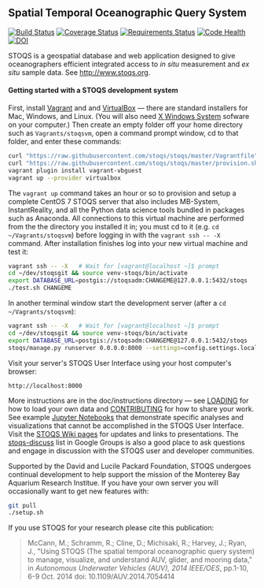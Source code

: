 Spatial Temporal Oceanographic Query System
-------------------------------------------

[![Build Status](https://travis-ci.org/stoqs/stoqs.svg)](https://travis-ci.org/stoqs/stoqs)
[![Coverage Status](https://coveralls.io/repos/stoqs/stoqs/badge.svg?branch=master&service=github)](https://coveralls.io/github/stoqs/stoqs?branch=master)
[![Requirements Status](https://requires.io/github/stoqs/stoqs/requirements.svg?branch=master)](https://requires.io/github/stoqs/stoqs/requirements/?branch=master)
[![Code Health](https://landscape.io/github/stoqs/stoqs/master/landscape.svg?style=flat)](https://landscape.io/github/stoqs/stoqs/master)
[![DOI](https://zenodo.org/badge/20654/stoqs/stoqs.svg)](https://zenodo.org/badge/latestdoi/20654/stoqs/stoqs)

STOQS is a geospatial database and web application designed to give oceanographers
efficient integrated access to *in situ* measurement and *ex situ* sample data.
See http://www.stoqs.org.

#### Getting started with a STOQS development system 

First, install [Vagrant](https://www.vagrantup.com/) and and [VirtualBox](https://www.virtualbox.org/)
&mdash; there are standard installers for Mac, Windows, and Linux. (You will also need 
[X Windows System](doc/instructions/XWINDOWS.md) sofware on your computer.) Then create an empty folder off your 
home directory such as `Vagrants/stoqsvm`, open a command prompt window, cd to that folder, and enter these 
commands:

```bash
curl "https://raw.githubusercontent.com/stoqs/stoqs/master/Vagrantfile" -o Vagrantfile
curl "https://raw.githubusercontent.com/stoqs/stoqs/master/provision.sh" -o provision.sh
vagrant plugin install vagrant-vbguest
vagrant up --provider virtualbox
```

The `vagrant up` command takes an hour or so to provision and setup a complete CentOS 7 
STOQS server that also includes MB-System, InstantReality, and all the Python data science 
tools bundled in packages such as Anaconda.  All connections to this virtual machine are 
performed from the the directory you installed it in; you must cd to it (e.g. `cd
~/Vagrants/stoqsvm`) before logging in with the `vagrant ssh -- -X` command.  After 
installation finishes log into your new virtual machine and test it:

```bash
vagrant ssh -- -X   # Wait for [vagrant@localhost ~]$ prompt
cd ~/dev/stoqsgit && source venv-stoqs/bin/activate
export DATABASE_URL=postgis://stoqsadm:CHANGEME@127.0.0.1:5432/stoqs
./test.sh CHANGEME
```

In another terminal window start the development server (after a `cd ~/Vagrants/stoqsvm`):

```bash
vagrant ssh -- -X   # Wait for [vagrant@localhost ~]$ prompt
cd ~/dev/stoqsgit && source venv-stoqs/bin/activate
export DATABASE_URL=postgis://stoqsadm:CHANGEME@127.0.0.1:5432/stoqs
stoqs/manage.py runserver 0.0.0.0:8000 --settings=config.settings.local
```

Visit your server's STOQS User Interface using your host computer's browser:

    http://localhost:8000

More instructions are in the doc/instructions directory &mdash; see [LOADING](doc/instructions/LOADING.md) 
for how to load your own data and [CONTRIBUTING](doc/instructions/CONTRIBUTING.md) for how to share your work.
See example [Jupyter Notebooks](http://nbviewer.jupyter.org/github/stoqs/stoqs/blob/master/stoqs/contrib/notebooks)
 that demonstrate specific analyses and 
visualizations that cannot be accomplished in the STOQS User Interface.
Visit the [STOQS Wiki pages](https://github.com/stoqs/stoqs/wiki) for updates and links to presentations.
The [stoqs-discuss](https://groups.google.com/forum/#!forum/stoqs-discuss) list in Google Groups is also 
a good place to ask questions and engage in discussion with the STOQS user and developer communities.

Supported by the David and Lucile Packard Foundation, STOQS undergoes continual development
to help support the mission of the Monterey Bay Aquarium Research Institue.  If you have your
own server you will occasionally want to get new features with:

```bash
git pull
./setup.sh
```

If you use STOQS for your research please cite this publication:

> McCann, M.; Schramm, R.; Cline, D.; Michisaki, R.; Harvey, J.; Ryan, J., "Using STOQS (The spatial 
> temporal oceanographic query system) to manage, visualize, and understand AUV, glider, and mooring data," 
> in *Autonomous Underwater Vehicles (AUV), 2014 IEEE/OES*, pp.1-10, 6-9 Oct. 2014
> doi: 10.1109/AUV.2014.7054414

